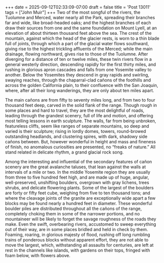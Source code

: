 +++
date = 2025-09-12T02:33:09-07:00
draft = false
title = 'Post 13011'
tags = ["John Muir"]
+++
Two of the most songful of the rivers, the Tuolumne and Merced, water nearly all the Park, spreading their branches far and wide, like broad-headed oaks; and the highest branches of each draw their sources from one and the same foundation on Mount Lyell, at an elevation of about thirteen thousand feet above the sea. The crest of the mountain, against which the head of the glacier rests, is worn to a thin blade full of joints, through which a part of the glacial water flows southward, giving rise to the highest trickling affluents of the Merced; while the main drainage, flowing northward, gives rise to those of the Tuolumne. After diverging for a distance of ten or twelve miles, these twin rivers flow in a general westerly direction, descending rapidly for the first thirty miles, and rushing in glorious apron cascades and falls from one Yosemite valley to another. Below the Yosemites they descend in gray rapids and swirling, swaying reaches, through the chaparral-clad cañons of the foothills and across the golden California plain, to their confluence with the San Joaquin, where, after all their long wanderings, they are only about ten miles apart.

The main cañons are from fifty to seventy miles long, and from two to four thousand feet deep, carved in the solid flank of the range. Though rough in some places and hard to travel, they are the most delightful of roads, leading through the grandest scenery, full of life and motion, and offering most telling lessons in earth sculpture. The walls, far from being unbroken, featureless cliffs, seem like ranges of separate mountains, so deep and varied is their sculpture; rising in lordly domes, towers, round-browed outstanding headlands, and clustering spires, with dark, shadowy side cañons between. But, however wonderful in height and mass and fineness of finish, no anomalous curiosities are presented, no “freaks of nature.” All stand related in delicate rhythm, a grand glacial rock song.

Among the interesting and influential of the secondary features of cañon scenery are the great avalanche taluses, that lean against the walls at intervals of a mile or two. In the middle Yosemite region they are usually from three to five hundred feet high, and are made up of huge, angular, well-preserved, unshifting boulders, overgrown with gray lichens, trees shrubs, and delicate flowering plants. Some of the largest of the boulders are forty or fifty feet cube, weighing from five to ten thousand tons; and where the cleavage joints of the granite are exceptionally wide apart a few blocks may be found nearly a hundred feet in diameter. These wonderful boulder piles are distributed throughout all the cañons of the range, completely choking them in some of the narrower portions, and no mountaineer will be likely to forget the savage roughness of the roads they make. Even the swift, overbearing rivers, accustomed to sweep everything out of their way, are in some places bridled and held in check by them. Foaming, roaring, in glorious majesty of flood, rushing off long rumbling trains of ponderous blocks without apparent effort, they are not able to move the largest, which, withstanding all assaults for centuries, are left at rest in the channels like islands, with gardens on their tops, fringed with foam below, with flowers above.
